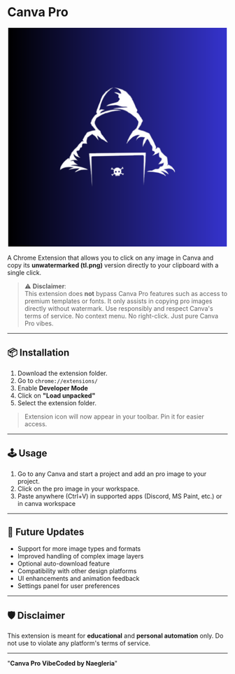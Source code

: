 # Canva Pro
<p align="center">
  <img src="logo1.png" alt="Logo" width="500">
</p>

A Chrome Extension that allows you to click on any image in Canva and copy its **unwatermarked (tl.png)** version directly to your clipboard with a single click.
> ⚠️ **Disclaimer**:  
> This extension does **not** bypass Canva Pro features such as access to premium templates or fonts. It only assists in copying pro images directly without watermark. Use responsibly and respect Canva's terms of service.
> No context menu. No right-click. Just pure Canva Pro vibes.

---

## 📦 Installation

1. Download the extension folder.
2. Go to `chrome://extensions/`
3. Enable **Developer Mode**
4. Click on **"Load unpacked"**
5. Select the extension folder.

> Extension icon will now appear in your toolbar. Pin it for easier access.

---

## 🕹️ Usage

1. Go to any Canva and start a project and add an pro image to your project.
2. Click on the pro image in your workspace.
3. Paste anywhere (Ctrl+V) in supported apps (Discord, MS Paint, etc.) or in canva workspace

---
## 🚧 Future Updates

- Support for more image types and formats
- Improved handling of complex image layers
- Optional auto-download feature
- Compatibility with other design platforms
- UI enhancements and animation feedback
- Settings panel for user preferences

---
## 🛡️ Disclaimer

This extension is meant for **educational** and **personal automation** only. Do not use to violate any platform's terms of service.

---
"**Canva Pro VibeCoded by Naegleria**"
